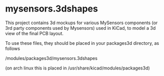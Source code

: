 # mysensors.3dshapes

This project contains 3d mockups for various MySensors components (or 3rd
party components used by Mysensors) used in KiCad, to model a 3d view of the
final PCB layout.

To use these files, they should be placed in your packages3d directory, as
follows

<kicad base dir>/modules/packages3d/mysensors.3dshapes

(on arch linux this is placed in /usr/share/kicad/modules/packages3d)

